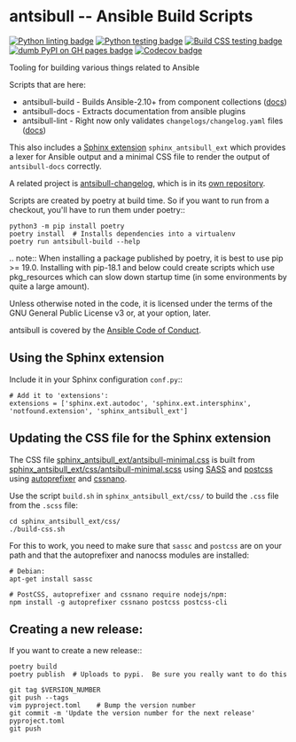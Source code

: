 # antsibull -- Ansible Build Scripts
[![Python linting badge](https://github.com/ansible-community/antsibull/workflows/Python%20linting/badge.svg?event=push&branch=main)](https://github.com/ansible-community/antsibull/actions?query=workflow%3A%22Python+linting%22+branch%3Amain)
[![Python testing badge](https://github.com/ansible-community/antsibull/workflows/Python%20testing/badge.svg?event=push&branch=main)](https://github.com/ansible-community/antsibull/actions?query=workflow%3A%22Python+testing%22+branch%3Amain)
[![Build CSS testing badge](https://github.com/ansible-community/antsibull/workflows/Build%20CSS/badge.svg?event=push&branch=main)](https://github.com/ansible-community/antsibull/actions?query=workflow%3A%22Build+CSS%22+branch%3Amain)
[![dumb PyPI on GH pages badge](https://github.com/ansible-community/antsibull/workflows/👷%20dumb%20PyPI%20on%20GH%20pages/badge.svg?event=push&branch=main)](https://github.com/ansible-community/antsibull/actions?query=workflow%3A%22👷+dumb+PyPI+on+GH+pages%22+branch%3Amain)
[![Codecov badge](https://img.shields.io/codecov/c/github/ansible-community/antsibull)](https://codecov.io/gh/ansible-community/antsibull)

Tooling for building various things related to Ansible

Scripts that are here:

* antsibull-build - Builds Ansible-2.10+ from component collections ([docs](docs/build-ansible.rst))
* antsibull-docs - Extracts documentation from ansible plugins
* antsibull-lint - Right now only validates ``changelogs/changelog.yaml`` files ([docs](docs/changelog.yaml-format.md))

This also includes a [Sphinx extension](https://www.sphinx-doc.org/en/master/) `sphinx_antsibull_ext` which provides a lexer for Ansible output and a minimal CSS file to render the output of `antsibull-docs` correctly.

A related project is [antsibull-changelog](https://pypi.org/project/antsibull-changelog/), which is in its [own repository](https://github.com/ansible-community/antsibull-changelog/).

Scripts are created by poetry at build time.  So if you want to run from
a checkout, you'll have to run them under poetry::

    python3 -m pip install poetry
    poetry install  # Installs dependencies into a virtualenv
    poetry run antsibull-build --help

.. note:: When installing a package published by poetry, it is best to use
    pip >= 19.0.  Installing with pip-18.1 and below could create scripts which
    use pkg_resources which can slow down startup time (in some environments by
    quite a large amount).

Unless otherwise noted in the code, it is licensed under the terms of the GNU
General Public License v3 or, at your option, later.

antsibull is covered by the [Ansible Code of Conduct](https://docs.ansible.com/ansible/latest/community/code_of_conduct.html).

## Using the Sphinx extension

Include it in your Sphinx configuration ``conf.py``::

```
# Add it to 'extensions':
extensions = ['sphinx.ext.autodoc', 'sphinx.ext.intersphinx', 'notfound.extension', 'sphinx_antsibull_ext']
```

## Updating the CSS file for the Sphinx extension

The CSS file [sphinx_antsibull_ext/antsibull-minimal.css](https://github.com/ansible-community/antsibull/blob/main/sphinx_antsibull_ext/antsibull-minimal.css) is built from [sphinx_antsibull_ext/css/antsibull-minimal.scss](https://github.com/ansible-community/antsibull/blob/main/sphinx_antsibull_ext/src/antsibull-minimal.scss) using [SASS](https://sass-lang.com/) and [postcss](https://postcss.org/) using [autoprefixer](https://github.com/postcss/autoprefixer) and [cssnano](https://cssnano.co/).

Use the script `build.sh` in `sphinx_antsibull_ext/css/` to build the `.css` file from the `.scss` file:

```
cd sphinx_antsibull_ext/css/
./build-css.sh
```

For this to work, you need to make sure that `sassc` and `postcss` are on your path and that the autoprefixer and nanocss modules are installed:

```
# Debian:
apt-get install sassc

# PostCSS, autoprefixer and cssnano require nodejs/npm:
npm install -g autoprefixer cssnano postcss postcss-cli
```

## Creating a new release:

If you want to create a new release::

    poetry build
    poetry publish  # Uploads to pypi.  Be sure you really want to do this

    git tag $VERSION_NUMBER
    git push --tags
    vim pyproject.toml    # Bump the version number
    git commit -m 'Update the version number for the next release' pyproject.toml
    git push
